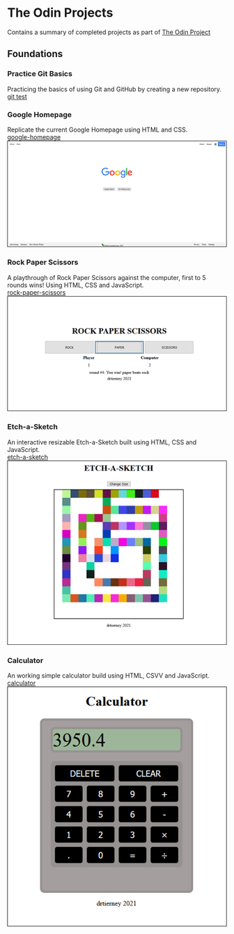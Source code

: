 # The Odin Projects
Contains a summary of completed projects as part of [The Odin Project](https://www.theodinproject.com/)  

<!-- START doctoc -->

<!-- END doctoc -->

## Foundations
### Practice Git Basics
Practicing the basics of using Git and GitHub by creating a new repository.  
[git test](https://github.com/drtierney/git_test)

### Google Homepage
Replicate the current Google Homepage using HTML and CSS.  
[google-homepage](https://github.com/drtierney/google-homepage)  
[<img src="https://github.com/drtierney/the-odin-projects/blob/main/google-homepage.png"/>](https://drtierney.github.io/google-homepage/)  

### Rock Paper Scissors
A playthrough of Rock Paper Scissors against the computer, first to 5 rounds wins! Using HTML, CSS and JavaScript.  
[rock-paper-scissors](https://github.com/drtierney/rock-paper-scissors)  
[<img src="https://github.com/drtierney/the-odin-projects/blob/main/rock-paper-scissors.png"/>](https://drtierney.github.io/rock-paper-scissors/)  

### Etch-a-Sketch
An interactive resizable Etch-a-Sketch built using HTML, CSS and JavaScript.  
[etch-a-sketch](https://github.com/drtierney/etch-a-sketch)  
[<img src="https://github.com/drtierney/the-odin-projects/blob/main/etch-a-sketch.png"/>](https://drtierney.github.io/etch-a-sketch/)  

### Calculator
An working simple calculator build using HTML, CSVV and JavaScript.  
[calculator](https://github.com/drtierney/calculator)  
[<img src="https://github.com/drtierney/the-odin-projects/blob/main/calculator.png"/>](https://drtierney.github.io/calculator/)  
